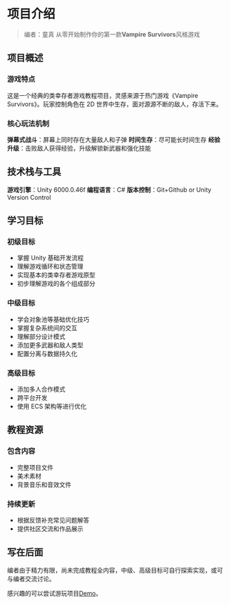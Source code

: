 # 项目介绍

> 编者：童真
> 从零开始制作你的第一款**Vampire Survivors**风格游戏

## 项目概述

### 游戏特点

这是一个经典的类幸存者游戏教程项目，灵感来源于热门游戏《Vampire Survivors》。玩家控制角色在 2D 世界中生存，面对源源不断的敌人，存活下来。

### 核心玩法机制

**弹幕式战斗**：屏幕上同时存在大量敌人和子弹
**时间生存**：尽可能长时间生存
**经验升级**：击败敌人获得经验，升级解锁新武器和强化技能

## 技术栈与工具

**游戏引擎**：Unity 6000.0.46f
**编程语言**：C#
**版本控制**：Git+Github or Unity Version Control

## 学习目标

### 初级目标

- 掌握 Unity 基础开发流程
- 理解游戏循环和状态管理
- 实现基本的类幸存者游戏原型
- 初步理解游戏的各个组成部分

### 中级目标

- 学会对象池等基础优化技巧
- 掌握复杂系统间的交互
- 理解部分设计模式
- 添加更多武器和敌人类型
- 配置分离与数据持久化

### 高级目标

- 添加多人合作模式
- 跨平台开发
- 使用 ECS 架构等进行优化

## 教程资源

### 包含内容

- 完整项目文件
- 美术素材
- 背景音乐和音效文件

### 持续更新

- 根据反馈补充常见问题解答
- 提供社区交流和作品展示

## 写在后面

编者由于精力有限，尚未完成教程全内容，中级、高级目标可自行探索实现，或可与编者交流讨论。

感兴趣的可以尝试游玩项目[Demo](https://dlsinnocence.itch.io/block-shooter)。
